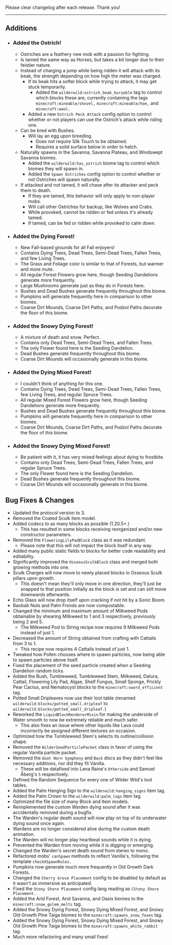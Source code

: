 Please clear changelog after each release.
Thank you!

-----------------
Additions
---

- ### Added the Ostrich!
  - Ostriches are a feathery new mob with a passion for fighting.
  - Is tamed the same way as Horses, but takes a bit longer due to their feistier nature.
  - Instead of charging a jump while being ridden it will attack with its beak, the strength depending on how high the meter was charged.
    - If its beak hits a softer block while trying to attack, it may get stuck temporarily.
      - Added the `wilderwild:ostrich_beak_buryable` tag to control which blocks these are, currently containing the tags `minecraft:mineable/shovel,` `minecraft:mineable/hoe,` and `minecraft:wool.`
    - Added a new `Ostrich Peck Attack` config option to control whether or not players can use the Ostrich's attack while riding one.
  - Can be bred with Bushes.
    - Will lay an egg upon breeding.
      - Does not require Silk Touch to be obtained.
      - Requires a solid surface below in order to hatch.
  - Naturally spawns in the Savanna, Savanna Plateau, and Windswept Savanna biomes.
    - Added the `wilderwild:has_ostrich` biome tag to control which biomes they will spawn in.
    - Added the `Spawn Ostriches` config option to control whether or not Ostriches will spawn naturally.
  - If attacked and not tamed, it will chase after its attacker and peck them to death.
    - If they are tamed, this behavior will only apply to non-player mobs.
    - Will call other Ostriches for backup, like Wolves and Crabs.
    - While provoked, cannot be ridden or fed unless it's already tamed.
    - If tamed, can be fed or ridden while provoked to calm down.

- ### Added the Dying Forest!
  - New Fall-based grounds for all Fall enjoyers!
  - Contains Dying Trees, Dead Trees, Semi-Dead Trees, Fallen Trees, and few Living Trees.
  - The Grass and Foliage color is similar to that of Forests, but warmer and more mute.
  - All regular Forest Flowers grow here, though Seeding Dandelions generate more frequently.
  - Large Mushrooms generate just as they do in Forests here.
  - Bushes and Dead Bushes generate frequently throughout this biome.
  - Pumpkins will generate frequently here in comparison to other biomes.
  - Coarse Dirt Mounds, Coarse Dirt Paths, and Podzol Paths decorate the floor of this biome.

- ### Added the Snowy Dying Forest!
  - A mixture of death and snow. Perfect.
  - Contains only Dead Trees, Semi-Dead Trees, and Fallen Trees.
  - The only Flower found here is the Seeding Dandelion.
  - Dead Bushes generate frequently throughout this biome.
  - Coarse Dirt Mounds will occasionally generate in this biome.

- ### Added the Dying Mixed Forest!
  - I couldn't think of anything for this one.
  - Contains Dying Trees, Dead Trees, Semi-Dead Trees, Fallen Trees, few Living Trees, and regular Spruce Trees.
  - All regular Mixed Forest Flowers grow here, though Seeding Dandelions generate more frequently.
  - Bushes and Dead Bushes generate frequently throughout this biome.
  - Pumpkins will generate frequently here in comparison to other biomes.
  - Coarse Dirt Mounds, Coarse Dirt Paths, and Podzol Paths decorate the floor of this biome.

- ### Added the Snowy Dying Mixed Forest!
  - Be patient with it, it has very mixed feelings about dying to frostbite.
  - Contains only Dead Trees, Semi-Dead Trees, Fallen Trees, and regular Spruce Trees.
  - The only Flower found here is the Seeding Dandelion.
  - Dead Bushes generate frequently throughout this biome.
  - Coarse Dirt Mounds will occasionally generate in this biome.

Bug Fixes & Changes
---

  - Updated the protocol version to 3.
  - Removed the Coated Sculk item model.
  - Added codecs to as many blocks as possible (1.20.5+.)
    - This has resulted in some blocks receiving reorganized and/or new constructor parameters.
  - Removed the `FloweringLilyPadBlock` class as it was redundant.
    - Please note that this will not impact the block itself in any way.
  - Added many public static fields to blocks for better code readability and editability.
  - Significantly improved the `OsseousSculkBlock` class and merged both growing methods into one.
  - Sculk Charges will now move to newly placed blocks in Osseous Sculk pillars upon growth.
    - This doesn't mean they'll only move in one direction, they'll just be snapped to that position initially as the block is set and can still move downwards afterwards.
  - Echo Glass will now drop itself upon cracking if not hit by a Sonic Boom.
  - Baobab Nuts and Palm Fronds are now compostable.
  - Changed the minimum and maximum amount of Milkweed Pods obtainable by shearing Milkweed to 1 and 3 respectively, previously being 2 and 5.
    - The Milkweed Pod to String recipe now requires 9 Milkweed Pods instead of just 1.
  - Decreased the amount of String obtained from crafting with Cattails from 3 to 1.
    - This recipe now requires 4 Cattails instead of just 1.
  - Tweaked how Pollen chooses where to spawn particles, now being able to spawn particles above itself.
  - Fixed the placement of the seed particle created when a Seeding Dandelion random ticks.
  - Added the Bush, Tumbleweed, Tumbleweed Stem, Milkweed, Datura, Cattail, Flowering Lily Pad, Algae, Shelf Fungus, Small Sponge, Prickly Pear Cactus, and Nematocyst blocks to the `minecraft:sword_efficient` tag.
  - Potted Small Dripleaves now use their loot table (renamed `wilderwild:blocks/potted_small.dripleaf` to `wilderwild:blocks/potted_small_dripleaf.`)
  - Reworked the `LiquidBlockRendererMixin` for making the underside of Water smooth to now be extremely reliable and much safer.
    - This also fixes an issue where other liquids like Lava could incorrectly be assigned different textures on occasion.
  - Optimized how the Tumbleweed Stem's selects its outline/collision shape.
  - Removed the `WilderSeedParticlePacket` class in favor of using the regular Vanilla particle packet.
  - Removed the `Goat Horn Symphony` and `Back` discs as they didn't feel like necessary additions, nor did they fit Vanilla.
    - These will be datafixed into Lena Raine's `Otherside` and Samuel Åberg's `5` respectively.
  - Defined the Random Sequence for every one of Wilder Wild's loot tables.
  - Added the Palm Hanging Sign to the `wilderwild:hanging_signs` item tag.
  - Added the Palm Crown to the `wilderwild:palm_logs` item tag.
  - Optimized the file size of many Block and Item models.
  - Reimplemented the custom Warden dying sound after it was accidentally removed during a bugfix.
  - The Warden's regular death sound will now play on top of its underwater dying sound once again.
  - Wardens are no longer considered alive during the custom death animation.
  - The Warden will no longer play heartbeat sounds while it is dying.
  - Prevented the Warden from moving while it is digging or emerging.
  - Changed the Warden's secret death sound from stereo to mono.
  - Refactored mobs' `canSpawn` methods to reflect Vanilla's, following the template `checkXSpawnRules.`
  - Pumpkins now generate much more frequently in Old Growth Dark Forests.
  - Changed the `Cherry Grove Placement` config to be disabled by default as it wasn't as immersive as anticipated.
  - Fixed the `Stony Shore Placement` config lang reading as `CStony Shore Placement.`
  - Added the Arid Forest, Arid Savanna, and Oasis biomes to the `minecraft:snow_golem_melts` tag.
  - Added the Snowy Dying Forest, Snowy Dying Mixed Forest, and Snowy Old Growth Pine Taiga biomes to the `minecraft:spawns_snow_foxes` tag.
  - Added the Snowy Dying Forest, Snowy Dying Mixed Forest, and Snowy Old Growth Pine Taiga biomes to the `minecraft:spawns_white_rabbit` tag.
  - Much more refactoring and many small fixes!
